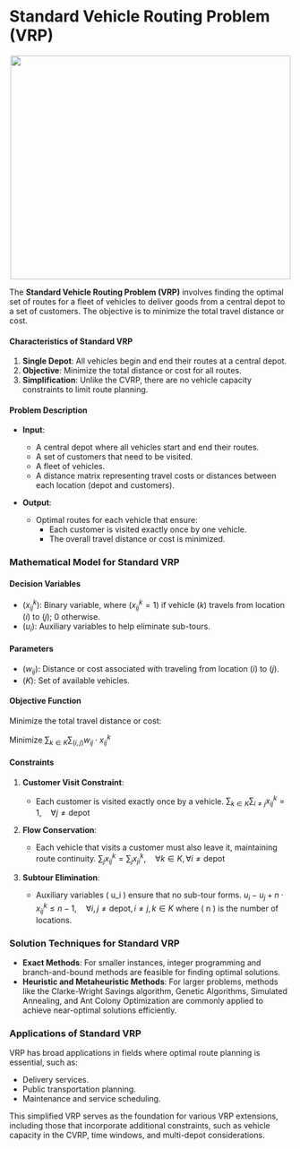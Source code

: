 # Standard Vehicle Routing Problem (VRP)

<p align="center"> 
  <img width="500" height="400" src="https://upload.wikimedia.org/wikipedia/commons/2/2b/Figure_illustrating_the_vehicle_routing_problem.png"> 
</p>

The **Standard Vehicle Routing Problem (VRP)** involves finding the optimal set of routes for a fleet of vehicles to deliver goods from a central depot to a set of customers. The objective is to minimize the total travel distance or cost.

#### Characteristics of Standard VRP

1. **Single Depot**: All vehicles begin and end their routes at a central depot.
2. **Objective**: Minimize the total distance or cost for all routes.
3. **Simplification**: Unlike the CVRP, there are no vehicle capacity constraints to limit route planning.

#### Problem Description

- **Input**:
  - A central depot where all vehicles start and end their routes.
  - A set of customers that need to be visited.
  - A fleet of vehicles.
  - A distance matrix representing travel costs or distances between each location (depot and customers).

- **Output**:
  - Optimal routes for each vehicle that ensure:
    - Each customer is visited exactly once by one vehicle.
    - The overall travel distance or cost is minimized.

### Mathematical Model for Standard VRP

#### Decision Variables
- $( x_{ij}^k )$: Binary variable, where $( x_{ij}^k = 1 )$ if vehicle $( k )$ travels from location $( i )$ to $( j )$; 0 otherwise.
- $( u_i )$: Auxiliary variables to help eliminate sub-tours.

#### Parameters
- $( w_{ij} )$: Distance or cost associated with traveling from location $( i )$ to $( j )$.
- $( K )$: Set of available vehicles.

#### Objective Function
Minimize the total travel distance or cost:

$\text{Minimize } \sum_{k \in K} \sum_{(i, j)} w_{ij} \cdot x_{ij}^k$

#### Constraints
1. **Customer Visit Constraint**:
   - Each customer is visited exactly once by a vehicle.
   $\sum_{k \in K} \sum_{i \neq j} x_{ij}^k = 1, \quad \forall j \neq \text{depot}$

2. **Flow Conservation**:
   - Each vehicle that visits a customer must also leave it, maintaining route continuity.
   $\sum_{j} x_{ij}^k = \sum_{j} x_{ji}^k, \quad \forall k \in K, \forall i \neq \text{depot}$

3. **Subtour Elimination**:
   - Auxiliary variables \( u_i \) ensure that no sub-tour forms.
   $u_i - u_j + n \cdot x_{ij}^k \leq n - 1, \quad \forall i, j \neq \text{depot}, i \neq j, k \in K$
   where \( n \) is the number of locations.

### Solution Techniques for Standard VRP
- **Exact Methods**: For smaller instances, integer programming and branch-and-bound methods are feasible for finding optimal solutions.
- **Heuristic and Metaheuristic Methods**: For larger problems, methods like the Clarke-Wright Savings algorithm, Genetic Algorithms, Simulated Annealing, and Ant Colony Optimization are commonly applied to achieve near-optimal solutions efficiently.

### Applications of Standard VRP
VRP has broad applications in fields where optimal route planning is essential, such as:
- Delivery services.
- Public transportation planning.
- Maintenance and service scheduling.

This simplified VRP serves as the foundation for various VRP extensions, including those that incorporate additional constraints, such as vehicle capacity in the CVRP, time windows, and multi-depot considerations.
